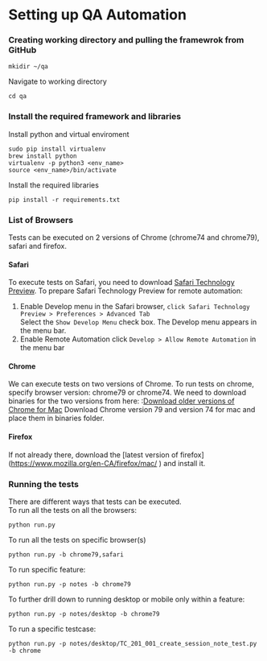 # Setting up QA Automation 

### Creating working directory and pulling the framewrok from GitHub
```
mkidir ~/qa
```
Navigate to working directory
```
cd qa
```

### Install the required framework and libraries
Install python and virtual enviroment
```
sudo pip install virtualenv
brew install python
virtualenv -p python3 <env_name>
source <env_name>/bin/activate
```

Install the required libraries
```
pip install -r requirements.txt
```
### List of Browsers
Tests can be executed on 2 versions of Chrome (chrome74 and chrome79), safari and firefox.

#### Safari

To execute tests on Safari, you need to download [Safari Technology Preview](https://developer.apple.com/safari/download/). 
To prepare Safari Technology Preview for remote automation:
1.	Enable Develop menu in the Safari browser, `click Safari Technology Preview > Preferences > Advanced Tab`  
Select the `Show Develop Menu` check box. The Develop menu appears in the menu bar.
2.	Enable Remote Automation click `Develop > Allow Remote Automation` in the menu bar

#### Chrome
We can execute tests on two versions of Chrome. To run tests on chrome, specify browser version: chrome79 or chrome74. We need to download binaries for the two versions from here: :[Download older versions of Chrome for Mac](https://www.slimjet.com/chrome/google-chrome-old-version.php)
Download Chrome version 79 and version 74 for mac and place them in binaries folder.

#### Firefox
If not already there, download the [latest version of firefox]  (https://www.mozilla.org/en-CA/firefox/mac/ ) and install it.

### Running the tests
There are different ways that tests can be executed.\
To run all the tests on all the browsers:
```
python run.py
```

To run all the tests on specific browser(s)
```
python run.py -b chrome79,safari
```

To run specific feature:
```
python run.py -p notes -b chrome79
```

To further drill down to running desktop or mobile only within a feature:
```
python run.py -p notes/desktop -b chrome79
```

To run a specific testcase:
```
python run.py -p notes/desktop/TC_201_001_create_session_note_test.py -b chrome
```

